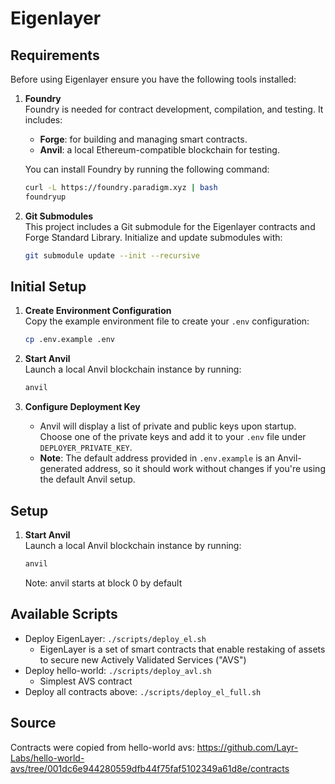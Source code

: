 # Eigenlayer

## Requirements

Before using Eigenlayer ensure you have the following tools installed:

1. **Foundry**  
   Foundry is needed for contract development, compilation, and testing. It includes:

   - **Forge**: for building and managing smart contracts.
   - **Anvil**: a local Ethereum-compatible blockchain for testing.

   You can install Foundry by running the following command:

   ```bash
   curl -L https://foundry.paradigm.xyz | bash
   foundryup
   ```

2. **Git Submodules**  
   This project includes a Git submodule for the Eigenlayer contracts and Forge Standard Library. Initialize and update submodules with:

   ```bash
   git submodule update --init --recursive
   ```


## Initial Setup

1. **Create Environment Configuration**  
   Copy the example environment file to create your `.env` configuration:

    ```bash
    cp .env.example .env
     ```

2. **Start Anvil**  
   Launch a local Anvil blockchain instance by running:

     ```bash
     anvil
     ```

3. **Configure Deployment Key**  
   - Anvil will display a list of private and public keys upon startup. Choose one of the private keys and add it to your `.env` file under `DEPLOYER_PRIVATE_KEY`.
   - **Note**: The default address provided in `.env.example` is an Anvil-generated address, so it should work without changes if you're using the default Anvil setup.

## Setup

1. **Start Anvil**  
   Launch a local Anvil blockchain instance by running:

     ```bash
     anvil
     ```

   Note: anvil starts at block 0 by default

## Available Scripts

- Deploy EigenLayer: `./scripts/deploy_el.sh`
  - EigenLayer is a set of smart contracts that enable restaking of assets to secure new Actively Validated Services ("AVS")
- Deploy hello-world: `./scripts/deploy_avl.sh`
  - Simplest AVS contract
- Deploy all contracts above: `./scripts/deploy_el_full.sh`

## Source

Contracts were copied from hello-world avs: https://github.com/Layr-Labs/hello-world-avs/tree/001dc6e944280559dfb44f75faf5102349a61d8e/contracts

